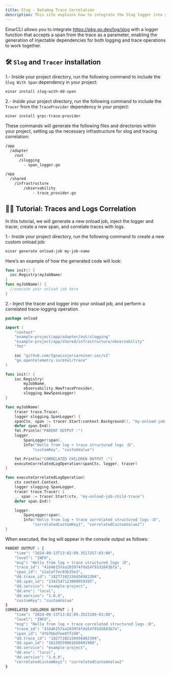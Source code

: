 ```yaml
---
title: Slog - Datadog Trace Correlation
description: This site explains how to integrate the Slog logger into your EinarCLI application.
---
```


EinarCLI allows you to integrate https://pkg.go.dev/log/slog with a logger function that accepts a span from the trace as a parameter, enabling the generation of injectable dependencies for both logging and trace operations to work together.

## 🛠️ `Slog` and `Tracer` installation
1.- Inside your project directory, run the following command to include the `Slog With Span` dependency in your project:

```sh
einar install slog-with-dd-span
```
2.- Inside your project directory, run the following command to include the `Tracer` from the `TraceProvider` dependency in your project:
```sh
einar install grpc-trace-provider
```

These commands will generate the following files and directories within your project, setting up the necessary infrastructure for slog and tracing correlation:

```sh 
/app
  /adapter
    /out
      /slogging
        - span_logger.go  
```

```sh
/app
  /shared
    /infrastructure
        /observability
            - trace_provider.go
```

## 👨‍💻 Tutorial: Traces and Logs Correlation
In this tutorial, we will generate a new onload job, inject the logger and tracer, create a new span, and correlate traces with logs.

1.- Inside your project directory, run the following command to create a new custom onload job:
```sh 
einar generate onload-job my-job-name
```
Here’s an example of how the generated code will look:
```go
func init() {
  ioc.Registry(myJobName)
}
func myJobName() {
  //execute your onload job here
}
```
2.- Inject the tracer and logger into your onload job, and perform a correlated trace-logging operation.

```go
package onload

import (
	"context"
	"example-project/app/adapter/out/slogging"
	"example-project/app/shared/infrastructure/observability"
	"fmt"

	ioc "github.com/Ignaciojeria/einar-ioc/v2"
	"go.opentelemetry.io/otel/trace"
)

func init() {
	ioc.Registry(
		myJobName,
		observability.NewTraceProvider,
		slogging.NewSpanLogger)
}

func myJobName(
	tracer trace.Tracer,
	logger slogging.SpanLogger) {
	spanCtx, span := tracer.Start(context.Background(), "my-onload-job-parent-trace")
	defer span.End()
	fmt.Println("PARENT OUTPUT :")
	logger.
		SpanLogger(span).
		Info("Hello from log + trace structured logs :D",
			"customKey", "customValue")

	fmt.Println("CORRELATED CHILDREN OUTPUT :")
	executeCorrelatedLogOperation(spanCtx, logger, tracer)
}

func executeCorrelatedLogOperation(
    ctx context.Context, 
    logger slogging.SpanLogger, 
    tracer trace.Tracer) {
	_, span := tracer.Start(ctx, "my-onload-job-child-trace")
	defer span.End()

	logger.
		SpanLogger(span).
		Info("Hello from log + trace correlated structured logs :D",
			"correlatedCustomKey1", "correlatedCustomValue2")
}
```

When executed, the log will appear in the console output as follows:

```sh
PARENT OUTPUT : {
    "time": "2024-09-13T13:02:09.3517257-03:00",
    "level": "INFO",
    "msg": "Hello from log + trace structured logs :D",
    "trace_id": "41646157aa203974fda54f91d1843b7a",
    "span_id": "12a1af7ec93b35e3",
    "dd.trace_id": "18277102150456982394",
    "dd.span_id": "1342547123009959395",
    "dd.service": "example-project",
    "dd.env": "local",
    "dd.version": "1.0.0",
    "customKey": "customValue"
}
CORRELATED CHILDREN OUTPUT : {
    "time": "2024-09-13T13:02:09.3523189-03:00",
    "level": "INFO",
    "msg": "Hello from log + trace correlated structured logs :D",
    "trace_id": "41646157aa203974fda54f91d1843b7a",
    "span_id": "dfb7bbdfee8ff240",
    "dd.trace_id": "18277102150456982394",
    "dd.span_id": "16120559961650491968",
    "dd.service": "example-project",
    "dd.env": "local",
    "dd.version": "1.0.0",
    "correlatedCustomKey1": "correlatedCustomValue2"
}
```